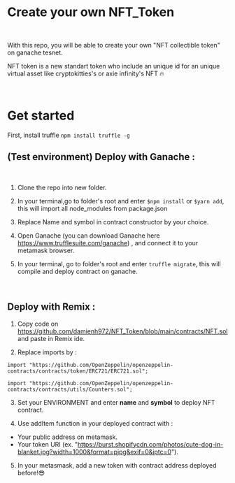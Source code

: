 # Create your own NFT_Token    


&nbsp;


With this repo, you will be able to create your own "NFT collectible token" on ganache tesnet. 


NFT token is a new standart token who include an unique id for an unique virtual asset like cryptokitties's or axie infinity's NFT :fire:


                                            
&nbsp;


# Get started  

First, install truffle `npm install truffle -g`


## (Test environment) Deploy with Ganache :  


&nbsp;


1. Clone the repo into new folder.

2. In your terminal,go to folder's root and enter `$npm install` or `$yarn add`, this will import all node_modules from package.json

3. Replace Name and symbol in contract constructor by your choice.

4. Open Ganache (you can download Ganache here https://www.trufflesuite.com/ganache) , and connect it to your metamask browser.

5. In your terminal, go to folder's root and enter `truffle migrate`, this will compile and deploy contract on ganache.  

&nbsp;  

## Deploy with Remix :

1. Copy code on https://github.com/damienh972/NFT_Token/blob/main/contracts/NFT.sol and paste in Remix ide.  


2. Replace imports by :

`import "https://github.com/OpenZeppelin/openzeppelin-contracts/contracts/token/ERC721/ERC721.sol";`  

`import "https://github.com/OpenZeppelin/openzeppelin-contracts/contracts/utils/Counters.sol";`  
                        
3. Set your ENVIRONMENT and enter **name** and **symbol** to deploy NFT contract.  


4. Use addItem function in your deployed contract with : 
  - Your public address on metamask.  
  - Your token URI (ex. "https://burst.shopifycdn.com/photos/cute-dog-in-blanket.jpg?width=1000&format=pjpg&exif=0&iptc=0").  
 
5. In your metasmask, add a new token with contract address deployed before!:sunglasses:
                        
              
